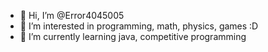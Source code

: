 - 👋 Hi, I’m @Error4045005
- 👀 I’m interested in programming, math, physics, games :D
- 🌱 I’m currently learning java, competitive programming

<!---
Error4045005/Error4045005 is a ✨ special ✨ repository because its `README.md` (this file) appears on your GitHub profile.
You can click the Preview link to take a look at your changes.
--->
